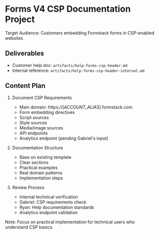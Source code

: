 # Forms V4 CSP Documentation Project

Target Audience: Customers embedding Formstack forms in CSP-enabled websites

## Deliverables

- Customer help doc: `artifacts/help-forms-csp-header.md`
- Internal reference: `artifacts/help-forms-csp-header-internal.md`

## Content Plan

1. Document CSP Requirements

   - Main domain: https://[_ACCOUNT_ALIAS_].formstack.com
   - Form embedding directives
   - Script sources
   - Style sources
   - Media/image sources
   - API endpoints
   - Analytics endpoint (pending Gabriel's input)

2. Documentation Structure

   - Base on existing template
   - Clear sections
   - Practical examples
   - Real domain patterns
   - Implementation steps

3. Review Process
   - Internal technical verification
   - Gabriel: CSP requirements check
   - Ryan: Help documentation standards
   - Analytics endpoint validation

Note: Focus on practical implementation for technical users who understand CSP basics.
